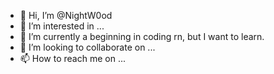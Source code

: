 - 👋 Hi, I’m @NightW0od
- 👀 I’m interested in ...
- 🌱 I’m currently a beginning in coding rn, but I want to learn.
- 💞️ I’m looking to collaborate on ...
- 📫 How to reach me on ...

<!---
NightW0od/NightW0od is a ✨ special ✨ repository because its `README.md` (this file) appears on your GitHub profile.
You can click the Preview link to take a look at your changes.
--->
